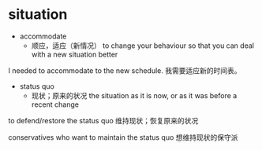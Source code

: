 # situation

- accommodate
  - 顺应，适应（新情况） to change your behaviour so that you can deal with a new situation better

I needed to accommodate to the new schedule.
我需要适应新的时间表。

- status quo
  - 现状；原来的状况 the situation as it is now, or as it was before a recent change

to defend/restore the status quo
维持现状；恢复原来的状况

conservatives who want to maintain the status quo
想维持现状的保守派

